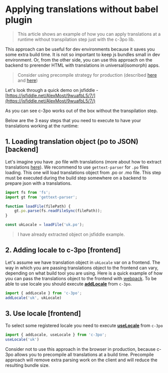 # Applying translations without babel plugin
> This article shows an example of how you can apply translations
at a runtime without transpilation step just with the c-3po lib.

This approach can be useful for dev environments because it
saves you some extra build time. It is not so important to keep
js bundles small in dev environment. Or, from the other side, you can
use this approach on the backend to prerender HTML with translations in
universal(isomorph) apps.

> Consider using precompile strategy for production (described [here](localization-with-webpack-and-c-3po.md) and [here](quick-start.md))

Let's look through a quick demo on jsfiddle - [https://jsfiddle.net/AlexMost/9wuafbL5/7/](https://jsfiddle.net/AlexMost/9wuafbL5/7/)

As you can see c-3po works out of the box without the transpilation step.

Below are the 3 easy steps that you need to execute to have your translations working at
the runtime:

## 1. Loading translation object (po to JSON) [backend]
Let's imagine you have .po file with translations (more about how to extract translations
[here](quick-start.md#step-4-extracting-translations-to-pot-file)).
We recommend to use `gettext-parser` for `.po` files loading. This one will load translations object
from .po or .mo file. This step must be executed during the build
step somewhere on a backend to prepare json with a translations.

```js
import fs from 'fs';
import gt from 'gettext-parser';

function loadFile(filePath) {
    gt.po.parse(fs.readFileSync(filePath));
}

const ukLocale = loadFile('uk.po');
```

> I have already extracted object on jsfiddle example.

## 2. Adding locale to c-3po [frontend]
Let's assume we have translation object in `ukLocale` var on a frontend.
The way in which you are passing translations object to the frontend can
vary, depending on what build tool you are using. Here is a quick example of how
you can pass the translations object to the frontend with [webpack](https://github.com/c-3po-org/webpack-demo/blob/master/webpack-no-transpile.config.js#L34).
To be able to use locale you should execute **[addLocale](configuration-c-3po-lib.md#addlocale-string-locale-object-data-bool-replacevariablesnames)** from `c-3po`.

```js
import { addLocale } from 'c-3po';
addLocale('uk', ukLocale)
```

## 3. Use locale [frontend]

To select some registered locale you need to execute **[useLocale](configuration-c-3po-lib.md#uselocale-string-locale)** from `c-3po`
 ```js
import { addLocale, useLocale } from 'c-3po';
useLocale('uk')
```

Consider not to use this approach in the browser in production, because c-3po allows
you to precompile all translations at a build time. Precompile approach will remove extra parsing
work on the client and will reduce the resulting bundle size.
